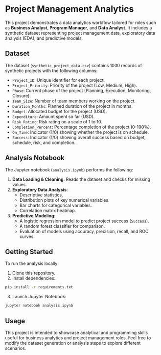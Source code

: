 
# Project Management Analytics

This project demonstrates a data analytics workflow tailored for roles such as **Business Analyst**, **Program Manager**, and **Data Analyst**. It includes a synthetic dataset representing project management data, exploratory data analysis (EDA), and predictive models.

## Dataset

The dataset (`synthetic_project_data.csv`) contains 1000 records of synthetic projects with the following columns:

- `Project_ID`: Unique identifier for each project.
- `Project_Priority`: Priority of the project (Low, Medium, High).
- `Phase`: Current phase of the project (Planning, Execution, Monitoring, Closure).
- `Team_Size`: Number of team members working on the project.
- `Duration_Months`: Planned duration of the project in months.
- `Budget`: Allocated budget for the project (USD).
- `Expenditure`: Amount spent so far (USD).
- `Risk_Rating`: Risk rating on a scale of 1 to 10.
- `Completion_Percent`: Percentage completion of the project (0-100%).
- `On_Time`: Indicator (1/0) showing whether the project is on schedule.
- `Success`: Indicator (1/0) showing overall success based on budget, schedule, risk, and completion.

## Analysis Notebook

The Jupyter notebook (`analysis.ipynb`) performs the following:

1. **Data Loading & Cleaning**: Reads the dataset and checks for missing values.
2. **Exploratory Data Analysis**:
   - Descriptive statistics.
   - Distribution plots of key numerical variables.
   - Bar charts for categorical variables.
   - Correlation matrix heatmap.
3. **Predictive Modeling**:
   - A logistic regression model to predict project success (`Success`).
   - A random forest classifier for comparison.
   - Evaluation of models using accuracy, precision, recall, and ROC curves.

## Getting Started

To run the analysis locally:

1. Clone this repository.
2. Install dependencies:

```bash
pip install -r requirements.txt
```

3. Launch Jupyter Notebook:

```bash
jupyter notebook analysis.ipynb
```

## Usage

This project is intended to showcase analytical and programming skills useful for business analytics and project management roles. Feel free to modify the dataset generation or analysis steps to explore different scenarios.

